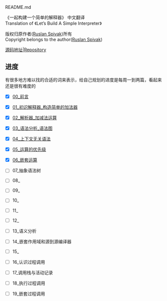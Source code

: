 README.md

《一起构建一个简单的解释器》 中文翻译  
Translation of 《Let’s Build A Simple Interpreter》 

版权归原作者([Ruslan Spivak](Logger.Instance.WriteException(e);))所有  
Copyright belongs to the author([Ruslan Spivak](Logger.Instance.WriteException(e);))

[源码地址](https://github.com/rspivak/lsbasi)|[Repository](https://github.com/rspivak/lsbasi)

## 进度  

有很多地方难以找的合适的词来表示，给自己规划的进度是每周一到两篇，看起来还是很有难度的

- [x] [00_前言](lsbasi_cn/00_%E5%89%8D%E8%A8%80.md)  
- [x] [01_初识解释器_构造简单的加法器](lsbasi_cn/01_%E5%88%9D%E8%AF%86%E8%A7%A3%E9%87%8A%E5%99%A8_%E6%9E%84%E9%80%A0%E7%AE%80%E5%8D%95%E7%9A%84%E5%8A%A0%E6%B3%95%E5%99%A8.md)  
- [x] [02_解析器_加减法运算](lsbasi_cn/02_%E8%A7%A3%E6%9E%90%E5%99%A8_%E5%8A%A0%E5%87%8F%E6%B3%95%E8%BF%90%E7%AE%97.md)  
- [x] [03_语法分析_语法图](lsbasi_cn/03_%E8%AF%AD%E6%B3%95%E5%88%86%E6%9E%90_%E8%AF%AD%E6%B3%95%E5%9B%BE.md)  
- [x] [04_上下文无关语法](lsbasi_cn/04_%E4%B8%8A%E4%B8%8B%E6%96%87%E6%97%A0%E5%85%B3%E8%AF%AD%E6%B3%95.md)  
- [x] [05_运算的优先级](lsbasi_cn/05_%E8%BF%90%E7%AE%97%E7%9A%84%E4%BC%98%E5%85%88%E7%BA%A7.md)  
- [x] [06_嵌套运算](lsbasi_cn/06_嵌套运算.md)  
- [ ] 07_抽象语法树  
- [ ] 08_  
- [ ] 09_  
- [ ] 10_
- [ ] 11_  
- [ ] 12_  
- [ ] 13_语义分析  
- [ ] 14_嵌套作用域和源到源编译器  
- [ ] 15_  
- [ ] 16_认识过程调用  
- [ ] 17_调用栈与活动记录  
- [ ] 18_执行过程调用  
- [ ] 19_嵌套过程调用  

